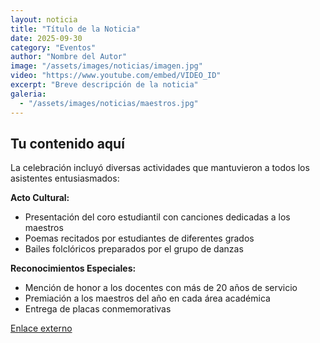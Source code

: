 ```yaml
---
layout: noticia
title: "Título de la Noticia"
date: 2025-09-30
category: "Eventos"
author: "Nombre del Autor"
image: "/assets/images/noticias/imagen.jpg"
video: "https://www.youtube.com/embed/VIDEO_ID"
excerpt: "Breve descripción de la noticia"
galeria:
  - "/assets/images/noticias/maestros.jpg"
---
```


## Tu contenido aquí


La celebración incluyó diversas actividades que mantuvieron a todos los asistentes entusiasmados:

**Acto Cultural:**
- Presentación del coro estudiantil con canciones dedicadas a los maestros
- Poemas recitados por estudiantes de diferentes grados
- Bailes folclóricos preparados por el grupo de danzas

**Reconocimientos Especiales:**
- Mención de honor a los docentes con más de 20 años de servicio
- Premiación a los maestros del año en cada área académica
- Entrega de placas conmemorativas

[Enlace externo](https://youtube.com)